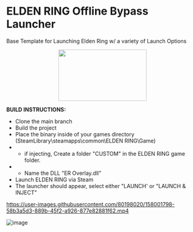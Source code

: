 # ELDEN RING Offline Bypass Launcher  
Base Template for Launching Elden Ring w/ a variety of Launch Options  
<p align="center">
  <img width="231" height="135" src="https://user-images.githubusercontent.com/80198020/162633471-8fa856ee-2ff5-403c-b5e8-e4597360a3d5.png">
</p>

**BUILD INSTRUCTIONS:**
- Clone the main branch
- Build the project
- Place the binary inside of your games directory (SteamLibrary\steamapps\common\ELDEN RING\Game)  
- * if injecting, Create a folder "CUSTOM" in the ELDEN RING game folder. 
- * Name the DLL "ER Overlay.dll"
- Launch ELDEN RING via Steam  
- The launcher should appear, select either "LAUNCH' or "LAUNCH & INJECT"  

https://user-images.githubusercontent.com/80198020/158001798-58b3a5d3-889b-45f2-a926-877e82881f62.mp4

![image](https://user-images.githubusercontent.com/80198020/158002510-b04ceec9-7f97-4bff-8d1c-a2dc34fa41ba.png)
